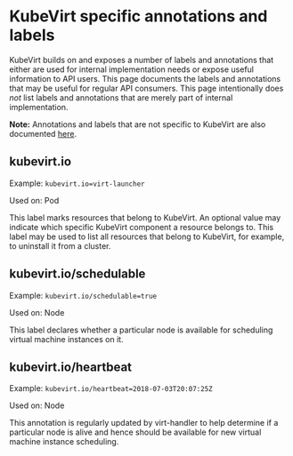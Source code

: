 KubeVirt specific annotations and labels
========================================

KubeVirt builds on and exposes a number of labels and annotations that
either are used for internal implementation needs or expose useful
information to API users. This page documents the labels and annotations
that may be useful for regular API consumers. This page intentionally
does *not* list labels and annotations that are merely part of internal
implementation.

**Note:** Annotations and labels that are not specific to KubeVirt are
also documented
[here](https://kubernetes.io/docs/reference/kubernetes-api/labels-annotations-taints/).

kubevirt.io
-----------

Example: `kubevirt.io=virt-launcher`

Used on: Pod

This label marks resources that belong to KubeVirt. An optional value
may indicate which specific KubeVirt component a resource belongs to.
This label may be used to list all resources that belong to KubeVirt,
for example, to uninstall it from a cluster.

kubevirt.io/schedulable
-----------------------

Example: `kubevirt.io/schedulable=true`

Used on: Node

This label declares whether a particular node is available for
scheduling virtual machine instances on it.

kubevirt.io/heartbeat
---------------------

Example: `kubevirt.io/heartbeat=2018-07-03T20:07:25Z`

Used on: Node

This annotation is regularly updated by virt-handler to help determine
if a particular node is alive and hence should be available for new
virtual machine instance scheduling.
